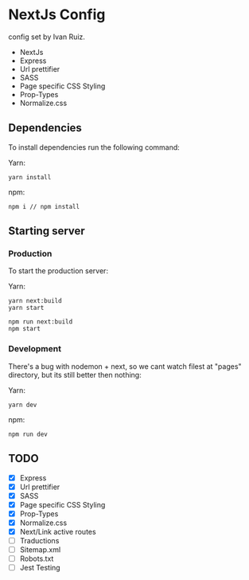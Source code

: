 # NextJs Config 

config set by Ivan Ruiz.

- NextJs 
- Express
- Url prettifier
- SASS
- Page specific CSS Styling
- Prop-Types
- Normalize.css

## Dependencies

To install dependencies run the following command: 

Yarn:
```
yarn install
```

npm: 
```
npm i // npm install
```

## Starting server

### Production

To start the production server: 

Yarn: 
```
yarn next:build
yarn start
```

```
npm run next:build
npm start
```

### Development

There's a bug with nodemon + next, so we cant watch filest at "pages" directory, but its still better then nothing: 

Yarn: 
```
yarn dev
```

npm: 
```
npm run dev
```


## TODO

- [x] Express
- [x] Url prettifier
- [x] SASS
- [x] Page specific CSS Styling
- [x] Prop-Types
- [x] Normalize.css
- [x] Next/Link active routes
- [ ] Traductions
- [ ] Sitemap.xml
- [ ] Robots.txt
- [ ] Jest Testing
